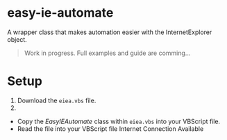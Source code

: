 # easy-ie-automate

A wrapper class that makes automation easier with the InternetExplorer object.

> Work in progress. Full examples and guide are comming...

# Setup
1. Download the `eiea.vbs` file.
2. 
  * Copy the *EasyIEAutomate* class within `eiea.vbs` into your VBScript file.
  * Read the file into your VBScript file
  Internet Connection Available
  ```vbscript
  
  ```
